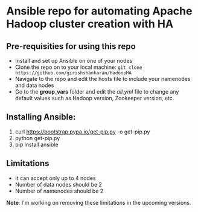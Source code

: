 # Ansible repo for automating Apache Hadoop cluster creation with HA #

## Pre-requisities for using this repo ##
  - Install and set up Ansible on one of your nodes
  - Clone the repo on to your local machine: `git clone https://github.com/girishshankaran/HadoopHA`
  - Navigate to the repo and edit the hosts file to include your namenodes and data nodes
  - Go to the **group_vars** folder and edit the *all.yml* file to change any default values such as Hadoop version, Zookeeper version, etc.

## Installing Ansible: ##
 1. curl https://bootstrap.pypa.io/get-pip.py -o get-pip.py
 2. python get-pip.py
 3. pip install ansible

## Limitations ##
- It can accept only up to 4 nodes
- Number of data nodes should be 2
- Number of namenodes should be 2

**Note**: I'm working on removing these limitations in the upcoming versions.
